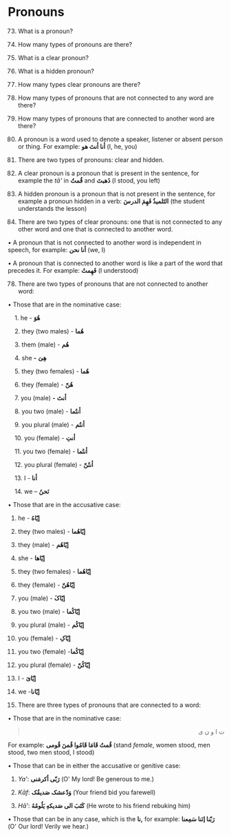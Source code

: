 Pronouns
========

73. What is a pronoun?

74. How many types of pronouns are there?

75. What is a clear pronoun?

76. What is a hidden pronoun?

77. How many types clear pronouns are there?

78. How many types of pronouns that are not connected to any word are
there?

79. How many types of pronouns that are connected to another word are
there?

73. A pronoun is a word used to denote a speaker, listener or absent
person or thing. For example: **ﺃنا ﺃنتَ هو** (I, he, you)

74. There are two types of pronouns: clear and hidden.

75. A clear pronoun is a pronoun that is present in the sentence, for
example the *tā'* in **قُمتُ** and **ذَهبتَ** (I stood, you left)

76. A hidden pronoun is a pronoun that is not present in the sentence,
for example a pronoun hidden in a verb: **التَلمیذُ فَهِمَ الدرسَ** (the
student understands the lesson)

77. There are two types of clear pronouns: one that is not connected to
any other word and one that is connected to another word.

• A pronoun that is not connected to another word is independent in
speech, for example: **ﺃنا نحن** (we, I)

• A pronoun that is connected to another word is like a part of the word
that precedes it. For example: **فَهِمتُ** (I understood)

78. There are two types of pronouns that are not connected to another
word:

• Those that are in the nominative case:

    1. he - **هُوَ**

    2. they (two males) - **هُما**

    3. them (male) - **هُم**

    4. she **-** **هِیَ**

    5. they (two females) - **هُما**

    6. they (female) - **هُنّ**

    7. you (male) **-** **ﺃنتَ**

    8. you two (male) - **ﺃنتُما**

    9. you plural (male) - **ﺃنتُم**

    10. you (female) - **ﺃنتِ**

    11. you two (female) - **ﺃنتُما**

    12. you plural (female) - **ﺃنتُنّ**

    13. I - **ﺃنا**

    14. we – **نَحنُ**

• Those that are in the accusative case:

1. he - **ﺇیّاهُ**

2. they (two males) - **ﺇیّاهُما**

3. they (male) - **ﺇیّاهُم**

4. she - **ﺇیّاها**

5. they (two females) - **ﺇیّاهُما**

6. they (female) - **ﺇیّاهُنّ**

7. you (male) - **ﺇیّاکَ**

8. you two (male) - **ﺇیّاکُما**

9. you plural (male) - **ﺇیّاکُم**

10. you (female) - **ﺇیّاکِ**

11. you two (female) -**ﺇیّاکُما**

12. you plural (female) - **ﺇیّاکُنّ**

13. I - **ﺇیّایَ**

14. we -**ﺇیّانا**

79. There are three types of pronouns that are connected to a word:

• Those that are in the nominative case:

<blockquote dir="rtl">
  <p>
ت ا و ن ی
  </p>
</blockquote>

For example: **قُمتُ قَامَا قَامُوا قُمنَ قُومی** (stand *female*, women
stood, men stood, two men stood, I stood)

• Those that can be in either the accusative or genitive case:

1. *Ya'*: **رَبّی ﺃکرمَنی** (O' My lord! Be generous to me.)

2. *Kāf*: **وَدّعشک صَدیقُک** (Your friend bid you farewell)

3. *Hā'*: **کَتَبَ الی صَدیکهِ یَلُومُهُ** (He wrote to his friend
rebuking him)

• Those that can be in any case, which is the **نا,** for example:
**رَبّنا ﺇنَنا سَمِعنا** (O' Our lord! Verily we hear.)


